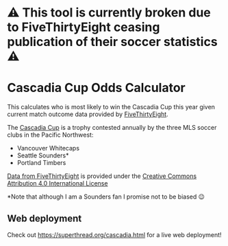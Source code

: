 # ⚠️ This tool is currently broken due to FiveThirtyEight ceasing publication of their soccer statistics ⚠️

# Cascadia Cup Odds Calculator
This calculates who is most likely to win the Cascadia Cup this year given current match outcome data provided by [FiveThirtyEight](https://fivethirtyeight.com).

The [Cascadia Cup](https://en.wikipedia.org/wiki/Cascadia_Cup) is a trophy contested annually by the three MLS soccer clubs in the Pacific Northwest:
* Vancouver Whitecaps
* Seattle Sounders*
* Portland Timbers

[Data from FiveThirtyEight](https://projects.fivethirtyeight.com/soccer-api/club/spi_matches.csv) is provided under the [Creative Commons Attribution 4.0 International License](https://creativecommons.org/licenses/by/4.0/)

*Note that although I am a Sounders fan I promise not to be biased :wink:

## Web deployment
Check out https://superthread.org/cascadia.html for a live web deployment!
